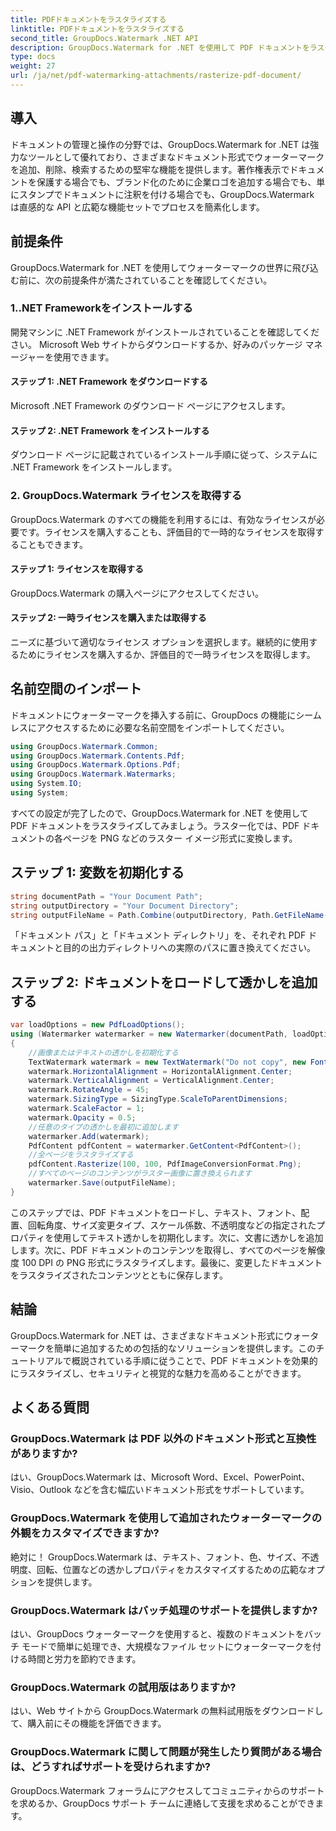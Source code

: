```yaml
---
title: PDFドキュメントをラスタライズする
linktitle: PDFドキュメントをラスタライズする
second_title: GroupDocs.Watermark .NET API
description: GroupDocs.Watermark for .NET を使用して PDF ドキュメントをラスタライズする方法を学びます。ドキュメントのセキュリティと視覚的な魅力を簡単に強化します。
type: docs
weight: 27
url: /ja/net/pdf-watermarking-attachments/rasterize-pdf-document/
---
```

## 導入
ドキュメントの管理と操作の分野では、GroupDocs.Watermark for .NET は強力なツールとして優れており、さまざまなドキュメント形式でウォーターマークを追加、削除、検索するための堅牢な機能を提供します。著作権表示でドキュメントを保護する場合でも、ブランド化のために企業ロゴを追加する場合でも、単にスタンプでドキュメントに注釈を付ける場合でも、GroupDocs.Watermark は直感的な API と広範な機能セットでプロセスを簡素化します。
## 前提条件
GroupDocs.Watermark for .NET を使用してウォーターマークの世界に飛び込む前に、次の前提条件が満たされていることを確認してください。
### 1..NET Frameworkをインストールする
開発マシンに .NET Framework がインストールされていることを確認してください。 Microsoft Web サイトからダウンロードするか、好みのパッケージ マネージャーを使用できます。
#### ステップ 1: .NET Framework をダウンロードする
Microsoft .NET Framework のダウンロード ページにアクセスします。
#### ステップ 2: .NET Framework をインストールする
ダウンロード ページに記載されているインストール手順に従って、システムに .NET Framework をインストールします。
### 2. GroupDocs.Watermark ライセンスを取得する
GroupDocs.Watermark のすべての機能を利用するには、有効なライセンスが必要です。ライセンスを購入することも、評価目的で一時的なライセンスを取得することもできます。
#### ステップ 1: ライセンスを取得する
GroupDocs.Watermark の購入ページにアクセスしてください。
#### ステップ 2: 一時ライセンスを購入または取得する
ニーズに基づいて適切なライセンス オプションを選択します。継続的に使用するためにライセンスを購入するか、評価目的で一時ライセンスを取得します。

## 名前空間のインポート
ドキュメントにウォーターマークを挿入する前に、GroupDocs の機能にシームレスにアクセスするために必要な名前空間をインポートしてください。
```csharp
using GroupDocs.Watermark.Common;
using GroupDocs.Watermark.Contents.Pdf;
using GroupDocs.Watermark.Options.Pdf;
using GroupDocs.Watermark.Watermarks;
using System.IO;
using System;
```

すべての設定が完了したので、GroupDocs.Watermark for .NET を使用して PDF ドキュメントをラスタライズしてみましょう。ラスター化では、PDF ドキュメントの各ページを PNG などのラスター イメージ形式に変換します。
## ステップ 1: 変数を初期化する
```csharp
string documentPath = "Your Document Path";
string outputDirectory = "Your Document Directory";
string outputFileName = Path.Combine(outputDirectory, Path.GetFileName(documentPath));
```
「ドキュメント パス」と「ドキュメント ディレクトリ」を、それぞれ PDF ドキュメントと目的の出力ディレクトリへの実際のパスに置き換えてください。
## ステップ 2: ドキュメントをロードして透かしを追加する
```csharp
var loadOptions = new PdfLoadOptions();
using (Watermarker watermarker = new Watermarker(documentPath, loadOptions))
{
    //画像またはテキストの透かしを初期化する
    TextWatermark watermark = new TextWatermark("Do not copy", new Font("Arial", 8));
    watermark.HorizontalAlignment = HorizontalAlignment.Center;
    watermark.VerticalAlignment = VerticalAlignment.Center;
    watermark.RotateAngle = 45;
    watermark.SizingType = SizingType.ScaleToParentDimensions;
    watermark.ScaleFactor = 1;
    watermark.Opacity = 0.5;
    //任意のタイプの透かしを最初に追加します
    watermarker.Add(watermark);
    PdfContent pdfContent = watermarker.GetContent<PdfContent>();
    //全ページをラスタライズする
    pdfContent.Rasterize(100, 100, PdfImageConversionFormat.Png);
    //すべてのページのコンテンツがラスター画像に置き換えられます
    watermarker.Save(outputFileName);
}
```
このステップでは、PDF ドキュメントをロードし、テキスト、フォント、配置、回転角度、サイズ変更タイプ、スケール係数、不透明度などの指定されたプロパティを使用してテキスト透かしを初期化します。次に、文書に透かしを追加します。次に、PDF ドキュメントのコンテンツを取得し、すべてのページを解像度 100 DPI の PNG 形式にラスタライズします。最後に、変更したドキュメントをラスタライズされたコンテンツとともに保存します。

## 結論
GroupDocs.Watermark for .NET は、さまざまなドキュメント形式にウォーターマークを簡単に追加するための包括的なソリューションを提供します。このチュートリアルで概説されている手順に従うことで、PDF ドキュメントを効果的にラスタライズし、セキュリティと視覚的な魅力を高めることができます。
## よくある質問
### GroupDocs.Watermark は PDF 以外のドキュメント形式と互換性がありますか?
はい、GroupDocs.Watermark は、Microsoft Word、Excel、PowerPoint、Visio、Outlook などを含む幅広いドキュメント形式をサポートしています。
### GroupDocs.Watermark を使用して追加されたウォーターマークの外観をカスタマイズできますか?
絶対に！ GroupDocs.Watermark は、テキスト、フォント、色、サイズ、不透明度、回転、位置などの透かしプロパティをカスタマイズするための広範なオプションを提供します。
### GroupDocs.Watermark はバッチ処理のサポートを提供しますか?
はい、GroupDocs ウォーターマークを使用すると、複数のドキュメントをバッチ モードで簡単に処理でき、大規模なファイル セットにウォーターマークを付ける時間と労力を節約できます。
### GroupDocs.Watermark の試用版はありますか?
はい、Web サイトから GroupDocs.Watermark の無料試用版をダウンロードして、購入前にその機能を評価できます。
### GroupDocs.Watermark に関して問題が発生したり質問がある場合は、どうすればサポートを受けられますか?
GroupDocs.Watermark フォーラムにアクセスしてコミュニティからのサポートを求めるか、GroupDocs サポート チームに連絡して支援を求めることができます。
